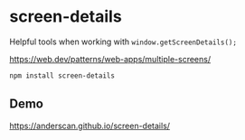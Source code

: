 # screen-details

Helpful tools when working with `window.getScreenDetails();`

https://web.dev/patterns/web-apps/multiple-screens/

```sh
npm install screen-details
```

## Demo

https://anderscan.github.io/screen-details/
